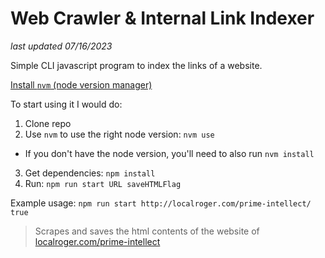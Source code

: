 # Web Crawler & Internal Link Indexer

<i>last updated 07/16/2023</i>

Simple CLI javascript program to index the links of a website.

[Install `nvm` (node version manager)](https://github.com/nvm-sh/nvm#installing-and-updating)

To start using it I would do:
1. Clone repo
2. Use `nvm` to use the right node version: `nvm use`
 - If you don't have the node version, you'll need to also run `nvm install`
3. Get dependencies: `npm install`
4. Run: `npm run start URL saveHTMLFlag`

Example usage:
`npm run start http://localroger.com/prime-intellect/ true`
> Scrapes and saves the html contents of the website of [localroger.com/prime-intellect](http://localroger.com/prime-intellect)